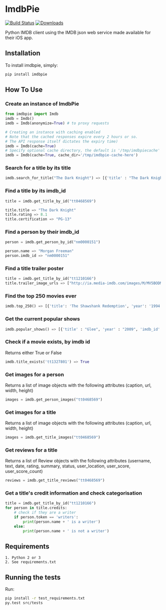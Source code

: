 # ImdbPie
[![Build Status](https://travis-ci.org/richardasaurus/imdb-pie.png?branch=master)](https://travis-ci.org/richardasaurus/imdb-pie)
[![Downloads](https://pypip.in/d/imdbpie/badge.png)](https://crate.io/packages/imdbpie/)

Python IMDB client using the IMDB json web service made available for their iOS app.

## Installation

To install imdbpie, simply:
```bash
pip install imdbpie
```

## How To Use

### Create an instance of ImdbPie
```python
from imdbpie import Imdb
imdb = Imdb()
imdb = Imdb(anonymize=True) # to proxy requests

# Creating an instance with caching enabled
# Note that the cached responses expire every 2 hours or so.
# The API response itself dictates the expiry time)
imdb = Imdb(cache=True)
# Specify optional cache directory, the default is '/tmp/imdbpiecache'
imdb = Imdb(cache=True, cache_dir='/tmp/imdbpie-cache-here')
```

### Search for a title by its title
```python
imdb.search_for_title("The Dark Knight") => [{'title' : "The Dark Knight", 'year' :  "2008", 'imdb_id' : "tt0468569"}, {'title' : "Batman Unmasked", ...}]
```
### Find a title by its imdb_id
```python
title = imdb.get_title_by_id("tt0468569")

title.title => "The Dark Knight"
title.rating => 8.1
title.certification => "PG-13"
```
### Find a person by their imdb_id
```python
person = imdb.get_person_by_id("nm0000151")

person.name => "Morgan Freeman"
person.imdb_id => "nm0000151"
```

### Find a title trailer poster
```python
title = imdb.get_title_by_id("tt1210166")
title.trailer_image_urls => ["http://ia.media-imdb.com/images/M/MV5BODM1NDMxMTI3M15BMl5BanBnXkFtZTcwMDAzODY1Ng@@._V1_.jpg",...]
```

### Find the top 250 movies ever
```python
imdb.top_250() => [{'title': 'The Shawshank Redemption', 'year': '1994', 'type': 'feature', 'rating': 9.3,...}, ...]
```

### Get the current popular shows
```python
imdb.popular_shows() => [{'title' : "Glee", 'year' : "2009", 'imdb_id' => "tt1327801"}, {'title' : "Dexter", ...}]
```
### Check if a movie exists, by imdb id
Returns either True or False
```python
imdb.title_exists('tt1327801') => True
```

### Get images for a person
Returns a list of image objects with the following attributes (caption, url, width, height)
```python
images = imdb.get_person_images("tt0468569")
```
### Get images for a title
Returns a list of image objects with the following attributes (caption, url, width, height)
```python
images = imdb.get_title_images("tt0468569")
```
### Get reviews for a title
Returns a list of Review objects with the following attributes (username, text, date, rating, summary, status, user_location, user_score, user_score_count)
```python
reviews = imdb.get_title_reviews("tt0468569")
```

### Get a title's credit information and check categorisation
```python
title = imdb.get_title_by_id("tt1210166")
for person in title.credits:
    # check if they are a writer
    if person.token == 'writers':
        print(person.name + ' is a writer')
    else:
        print(person.name + ' is not a writer')
```

## Requirements

    1. Python 2 or 3
    2. See requirements.txt

## Running the tests

Run:

```bash
pip install -r test_requirements.txt
py.test src/tests
```


